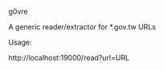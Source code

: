g0vre

A generic reader/extractor for *.gov.tw URLs

Usage:

  http://localhost:19000/read?url=URL






